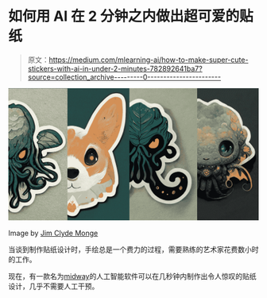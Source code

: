 # 如何用 AI 在 2 分钟之内做出超可爱的贴纸

> 原文：<https://medium.com/mlearning-ai/how-to-make-super-cute-stickers-with-ai-in-under-2-minutes-782892641ba7?source=collection_archive---------0----------------------->

![](img/ad77205e647fa4e3b801f5a8fe7ef314.png)

Image by [Jim Clyde Monge](https://medium.com/u/819323b399ac?source=post_page-----782892641ba7--------------------------------)

当谈到制作贴纸设计时，手绘总是一个费力的过程，需要熟练的艺术家花费数小时的工作。

现在，有一款名为[midway](https://www.midjourney.com/)的人工智能软件可以在几秒钟内制作出令人惊叹的贴纸设计，几乎不需要人工干预。